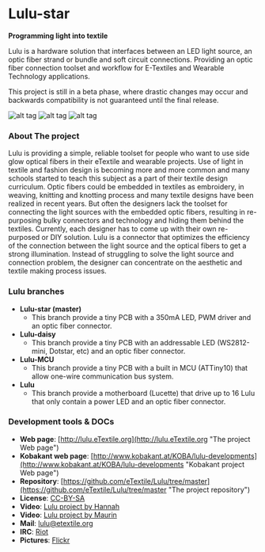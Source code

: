 # Lulu-star

**Programming light into textile**

Lulu is a hardware solution that interfaces between an LED light source, an optic fiber strand or bundle and soft circuit connections.
Providing an optic fiber connection toolset and workflow for E-Textiles and Wearable Technology applications.

This project is still in a beta phase, where drastic changes may occur and backwards compatibility is not guaranteed until the final release.

![alt tag](https://farm6.staticflickr.com/5506/29792500474_7d4b125e57_m_d.jpg)
![alt tag](https://farm5.staticflickr.com/4607/25119732977_b1e0567c12_m_d.jpg)
![alt tag](https://farm5.staticflickr.com/4536/24516632088_8533c86f3d_m_d.jpg)

### About The project
Lulu is providing a simple, reliable toolset for people who want to use side glow optical fibers in their eTextile and wearable projects.
Use of light in textile and fashion design is becoming more and more common and many schools started to teach this subject as a part of their textile design curriculum.
Optic fibers could be embedded in textiles as embroidery, in weaving, knitting and knotting process and many textile designs have been realized in recent years.
But often the designers lack the toolset for connecting the light sources with the embedded optic fibers, resulting in re-purposing bulky connectors and technology and hiding them behind the textiles.
Currently, each designer has to come up with their own re-purposed or DIY solution.
Lulu is a connector that optimizes the efficiency of the connection between the light source and the optical fibers to get a strong illumination.
Instead of struggling to solve the light source and connection problem, the designer can concentrate on the aesthetic and textile making process issues.

### Lulu branches
- **Lulu-star (master)**
  - This branch provide a tiny PCB with a 350mA LED, PWM driver and an optic fiber connector.
- **Lulu-daisy**
  - This branch provide a tiny PCB with an addressable LED (WS2812-mini, Dotstar, etc) and an optic fiber connector.
- **Lulu-MCU**
  - This branch provide a tiny PCB with a built in MCU (ATTiny10) that allow one-wire communication bus system.
- **Lulu**
  - This branch provide a motherboard (Lucette) that drive up to 16 Lulu that only contain a power LED and an optic fiber connector.

### Development tools & DOCs
 * **Web page**: [http://lulu.eTextile.org](http://lulu.eTextile.org "The project Web page")
 * **Kobakant web page**: [http://www.kobakant.at/KOBA/lulu-developments](http://www.kobakant.at/KOBA/lulu-developments "Kobakant project Web page")
 * **Repository**: [https://github.com/eTextile/Lulu/tree/master](https://github.com/eTextile/Lulu/tree/master "The project repository")
 * **License**: [CC-BY-SA](https://github.com/eTextile/Lulu/blob/master/LICENSE "See the Lulu license project")
 * **Video**: [Lulu project by Hannah](https://www.youtube.com/watch?v=drAoLd_eUWk "Lulu project Introduction")
 * **Video**: [Lulu project by Maurin](https://vimeo.com/249171264 "eTextile bus solution")
 * **Mail**: [lulu@etextile.org](mailto:lulu@etextile.org "eMail us")
 * **IRC**: [Riot](https://vector.im/develop/#/room/#lulu:matrix.org "Join us on the chat to collaborate in the development")
 * **Pictures**: [Flickr](https://www.flickr.com/groups/3908991@N25/ "Share your Lulu pictures project")